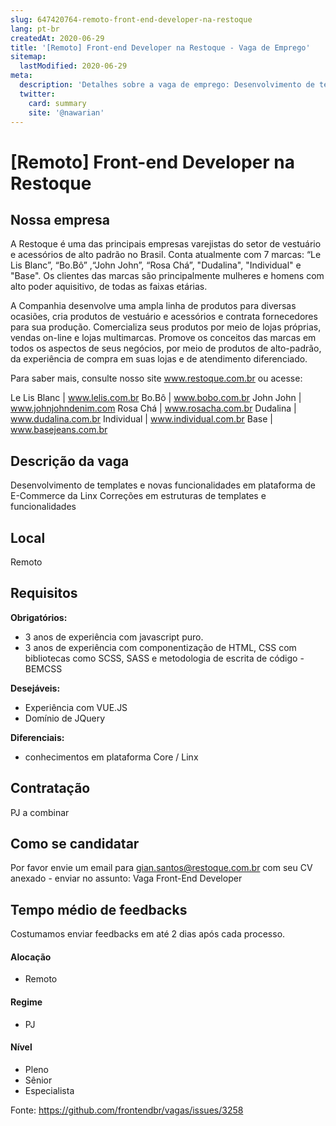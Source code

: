 ```yaml
---
slug: 647420764-remoto-front-end-developer-na-restoque
lang: pt-br
createdAt: 2020-06-29
title: '[Remoto] Front-end Developer na Restoque - Vaga de Emprego'
sitemap:
  lastModified: 2020-06-29
meta:
  description: 'Detalhes sobre a vaga de emprego: Desenvolvimento de templates e novas funcionalidades em plataforma de E-Commerce da Linx Correções em estruturas de templates e funcionalidades'
  twitter:
    card: summary
    site: '@nawarian'
---
```


# [Remoto] Front-end Developer na Restoque

## Nossa empresa

A Restoque é uma das principais empresas varejistas do setor de vestuário e acessórios de alto padrão no Brasil. Conta atualmente com 7 marcas: “Le Lis Blanc”, “Bo.Bô” ,“John John”, “Rosa Chá”, "Dudalina"​, "Individual"​ e "Base"​. Os clientes das marcas são principalmente mulheres e homens com alto poder aquisitivo, de todas as faixas etárias.

A Companhia desenvolve uma ampla linha de produtos para diversas ocasiões, cria produtos de vestuário e acessórios e contrata fornecedores para sua produção. Comercializa seus produtos por meio de lojas próprias, vendas on-line e lojas multimarcas. Promove os conceitos das marcas em todos os aspectos de seus negócios, por meio de produtos de alto-padrão, da experiência de compra em suas lojas e de atendimento diferenciado.

Para saber mais, consulte nosso site www.restoque.com.br ou acesse:

Le Lis Blanc | www.lelis.com.br
Bo.Bô | www.bobo.com.br
John John | www.johnjohndenim.com
Rosa Chá | www.rosacha.com.br
Dudalina | www.dudalina.com.br
Individual | www.individual.com.br
Base | www.basejeans.com.br

## Descrição da vaga

Desenvolvimento de templates e novas funcionalidades em plataforma de E-Commerce da Linx
Correções em estruturas de templates e funcionalidades

## Local

Remoto

## Requisitos

**Obrigatórios:**
- 3 anos de experiência com javascript puro. 
- 3 anos de experiência com componentização de HTML, CSS com bibliotecas como SCSS, SASS e metodologia de escrita de código - BEMCSS

**Desejáveis:**
- Experiência com VUE.JS
- Domínio de JQuery

**Diferenciais:**
- conhecimentos em plataforma Core / Linx

## Contratação

PJ a combinar

## Como se candidatar

Por favor envie um email para gian.santos@restoque.com.br com seu CV anexado - enviar no assunto: Vaga Front-End Developer

## Tempo médio de feedbacks

Costumamos enviar feedbacks em até 2 dias após cada processo.

#### Alocação
- Remoto

#### Regime
- PJ

#### Nível

- Pleno
- Sênior
- Especialista




Fonte: https://github.com/frontendbr/vagas/issues/3258